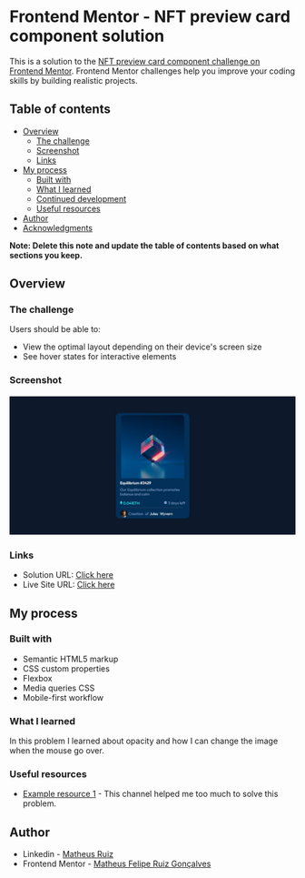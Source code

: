 # Frontend Mentor - NFT preview card component solution

This is a solution to the [NFT preview card component challenge on Frontend Mentor](https://www.frontendmentor.io/challenges/nft-preview-card-component-SbdUL_w0U). Frontend Mentor challenges help you improve your coding skills by building realistic projects. 

## Table of contents

- [Overview](#overview)
  - [The challenge](#the-challenge)
  - [Screenshot](#screenshot)
  - [Links](#links)
- [My process](#my-process)
  - [Built with](#built-with)
  - [What I learned](#what-i-learned)
  - [Continued development](#continued-development)
  - [Useful resources](#useful-resources)
- [Author](#author)
- [Acknowledgments](#acknowledgments)

**Note: Delete this note and update the table of contents based on what sections you keep.**

## Overview

### The challenge

Users should be able to:

- View the optimal layout depending on their device's screen size
- See hover states for interactive elements

### Screenshot

![](./assets/img/Screenshot-desktop.jpg)



### Links

- Solution URL: [Click here](https://www.frontendmentor.io/challenges/nft-preview-card-component-SbdUL_w0U)
- Live Site URL: [Click here](matheusfeliperuiz.github.io/NFT/)

## My process

### Built with

- Semantic HTML5 markup
- CSS custom properties
- Flexbox
- Media queries CSS
- Mobile-first workflow



### What I learned

In this problem I learned about opacity and how I can change the image when the mouse go over.


### Useful resources

- [Example resource 1](https://www.youtube.com/@vidafullstack2431) - This channel helped me too much to solve this problem.


## Author

- Linkedin - [Matheus Ruiz](https://www.linkedin.com/in/matheus-felipe-ruiz-gon%C3%A7alves-ti/)
- Frontend Mentor - [Matheus Felipe Ruiz Gonçalves](https://www.frontendmentor.io/profile/MatheusFelipeRuiz)



